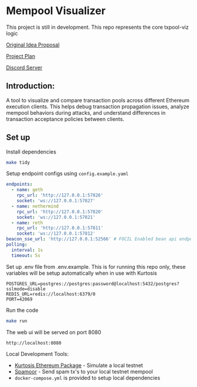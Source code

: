 # Mempool Visualizer

This project is still in development. This repo represents the core txpool-viz logic

[Original Idea Proposal](https://github.com/ethpandaops/tooling-wishlist/blob/master/open-ideas/txpool-viz.md)

[Project Plan](https://github.com/punkhazardlabs/txpool-viz/wiki)

[Discord Server](https://discord.gg/hEGezqNxma)

## Introduction:
A tool to visualize and compare transaction pools across different Ethereum execution clients. This helps debug transaction propagation issues, analyze mempool behaviors during attacks, and understand differences in transaction acceptance policies between clients.

## Set up

Install dependencies

```bash
make tidy
```

Setup endpoint configs using `config.example.yaml`

```yaml
endpoints:
  - name: geth
    rpc_url: 'http://127.0.0.1:57826'
    socket: 'ws://127.0.0.1:57827'
  - name: nethermind
    rpc_url: 'http://127.0.0.1:57820'
    socket: 'ws://127.0.0.1:57821'
  - name: reth
    rpc_url: 'http://127.0.0.1:57811'
    socket: 'ws://127.0.0.1:57812'
beacon_sse_url: 'http://127.0.0.1:52566' # FOCIL Enabled bean api endpoint. Leave blank if not needed
polling:
  interval: 1s
  timeout: 5s
```

Set up .env file from .env.example. This is for running this repo only, these variables will be setup automatically when in use with Kurtosis

```
POSTGRES_URL=postgres://postgres:password@localhost:5432/postgres?sslmode=disable
REDIS_URL=redis://localhost:6379/0
PORT=42069
```

Run the code

```bash
make run
```

The web ui will be served on port 8080

```
http://localhost:8080
```

Local Development Tools:
- [Kurtosis Ethereum Package](https://github.com/ethpandaops/ethereum-package) - Simulate a local testnet
- [Spamoor](https://github.com/ethpandaops/spamoor) - Send spam tx's to your local testnet mempool
- `docker-compose.yml` is provided to setup local dependencies
